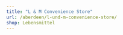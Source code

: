 ```yaml
---
title: "L & M Convenience Store"
url: /aberdeen/l-und-m-convenience-store/
shop: Lebensmittel
---
```

